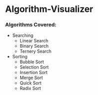 # Algorithm-Visualizer

### Algorithms Covered:
- Searching
  - Linear Search
  - Binary Search
  - Ternery Search
- Sorting
  - Bubble Sort
  - Selection Sort
  - Insertion Sort
  - Merge Sort
  - Quick Sort
  - Radix Sort